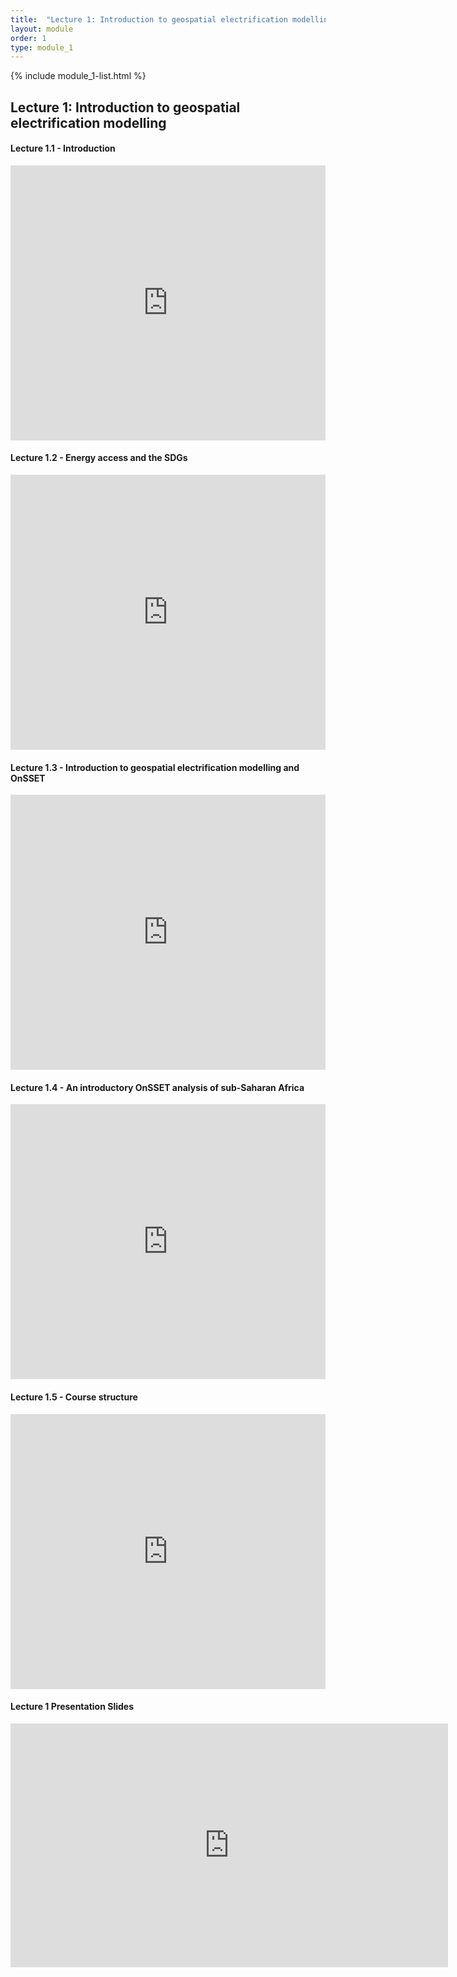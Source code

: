 ```yaml
---
title:  "Lecture 1: Introduction to geospatial electrification modelling"
layout: module
order: 1
type: module_1
---
```

{% include module_1-list.html %}

## Lecture 1: Introduction to geospatial electrification modelling

#### Lecture 1.1 - Introduction
<style>

.responsive-wrap iframe{ max-width: 100%;}

</style>

<div class="responsive-wrap">

<iframe src="https://drive.google.com/file/d/1f9BgZvQ5P3NyVYoAhp5PY9fXwuko4_s9/preview" frameborder="0" width="1100" height="440" allowfullscreen="true" mozallowfullscreen="true" webkitallowfullscreen="true"></iframe>
</div>

#### Lecture 1.2 - Energy access and the SDGs

<div class="responsive-wrap">

<iframe src="https://drive.google.com/file/d/16w6-ym8gM5GbEIGnpObhkpGbIEukepnV/preview" frameborder="0" width="1100" height="440" allowfullscreen="true" mozallowfullscreen="true" webkitallowfullscreen="true"></iframe>

</div>

#### Lecture 1.3 - Introduction to geospatial electrification modelling and OnSSET

<div class="responsive-wrap">

<iframe src="https://drive.google.com/file/d/1CZmj0dQrAorV3f-Zdj105bsFSJmynOwL/preview" frameborder="0" width="1100" height="440" allowfullscreen="true" mozallowfullscreen="true" webkitallowfullscreen="true"></iframe>

</div>

#### Lecture 1.4 - An introductory OnSSET analysis of sub-Saharan Africa

<div class="responsive-wrap">
<iframe src="https://drive.google.com/file/d/1fy9peeDvvXoSaZ6intFDm_AlZS79Euqd/preview" frameborder="0" width="1100" height="440" allowfullscreen="true" mozallowfullscreen="true" webkitallowfullscreen="true"></iframe>
</div>

#### Lecture 1.5 - Course structure

<div class="responsive-wrap">

<iframe src="https://drive.google.com/file/d/1khtuEOdQNfAdUTsn-Nrco_RR6JzhGoOJ/preview" frameborder="0" width="1100" height="440" allowfullscreen="true" mozallowfullscreen="true" webkitallowfullscreen="true"></iframe>
</div>

#### Lecture 1 Presentation Slides
<iframe src="https://drive.google.com/file/d/1YNws5D-ab0PbpPv3isFVWf0srOIhgulp/preview" frameborder="0" width="700" height="390" allowfullscreen="true" mozallowfullscreen="true" webkitallowfullscreen="true"></iframe>